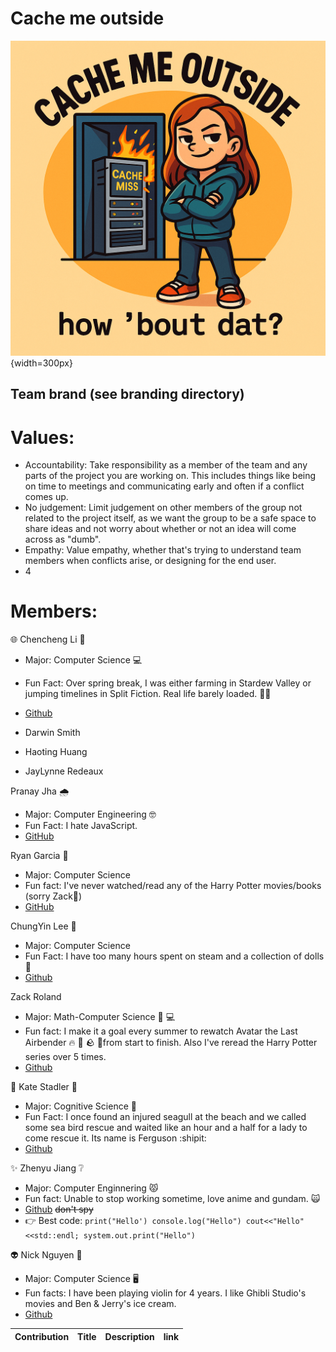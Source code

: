 # Cache me outside

![team logo](branding/logo.png){width=300px}

## Team brand (see branding directory)

# Values:
- Accountability: Take responsibility as a member of the team and any parts of the project you are working on. This includes things like being on time to meetings and communicating early and often if a conflict comes up.
- No judgement: Limit judgement on other members of the group not related to the project itself, as we want the group to be a safe space to share ideas and not worry about whether or not an idea will come across as "dumb". 
- Empathy: Value empathy, whether that's trying to understand team members when conflicts arise, or designing for the end user.
- 4
  
# Members:
🌐 Chencheng Li 🌌
- Major: Computer Science :computer:
- Fun Fact: Over spring break, I was either farming in Stardew Valley or jumping timelines in Split Fiction. Real life barely loaded. 🌾🌀
- [Github](https://github.com/chencheng-li)

- Darwin Smith
- Haoting Huang
- JayLynne Redeaux

Pranay Jha 🌧️
- Major: Computer Engineering 🤓
- Fun Fact: I hate JavaScript.
- [GitHub](https://github.com/psjcodes)

Ryan Garcia 🌋
- Major: Computer Science
- Fun fact: I've never watched/read any of the Harry Potter movies/books (sorry Zack😬)
- [GitHub](https://github.com/ryanrgarcia)

ChungYin Lee :space_invader: 
- Major: Computer Science
- Fun Fact: I have too many hours spent on steam and a collection of dolls :bear:
- [Github](https://github.com/LCY0502)
  
Zack Roland 
- Major: Math-Computer Science 🧮 💻
- Fun fact: I make it a goal every summer to rewatch Avatar the Last Airbender 🔥 :ocean: :rock: 💨from start to finish. Also I've reread the Harry Potter series over 5 times.
- [Github](https://github.com/ZackRoland)

:octopus: Kate Stadler :shell:
- Major: Cognitive Science :brain:
- Fun Fact: I once found an injured seagull at the beach and we called some sea bird rescue and waited like an hour and a half for a lady to come rescue it. Its name is Ferguson :shipit:
- [Github](https://github.com/kstad21)


:sparkles: Zhenyu Jiang :grey_question:
- Major: Computer Enginnering :pouting_cat:
- Fun fact: Unable to stop working sometime, love anime and gundam. :scream_cat:
- [Github](https://github.com/XDawn66)  	~~don't spy~~
- :point_right: Best code: ```print("Hello') console.log("Hello") cout<<"Hello"<<std::endl; system.out.print("Hello")``` 

👽 Nick Nguyen 🏰
- Major: Computer Science 🖥️
- Fun facts: I have been playing violin for 4 years. I like Ghibli Studio's movies and Ben & Jerry's ice cream.
- [Github](https://github.com/nicknguyen0201)

| Contribution | Title | Description | link |
| ----------- | ----------- | ----------- | ----------- |
